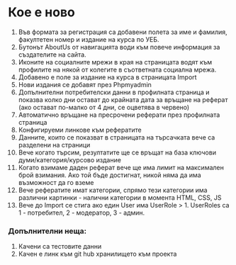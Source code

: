 # Кое е ново
1. Във формата за регистрация са добавени полета за име и фамилия, факултетен номер и издание на курса по УЕБ.
2. Бутонът AboutUs от навигацията води към повече информация за създателите на сайта.
3. Иконите на социалните мрежи в края на страницата водят към профилите на някой от колегите в съответната социална мрежа.
4. Добавено е поле за издание на курса в страницата Import
5. Нови издания се добавят през Phpmyadmin
6. Допълнителни потребителски данни в профилната страница и показва колко дни остават до крайната дата за връщане на реферат (ако остават по-малко от 4 дни, се оцветява в червено) 
7. Автоматично връщане на пресрочени реферати през профилната страница
8. Конфигируеми линкове към рефератите
9. Данните, които се показват в страницата на търсачката вече са разделени на страници
10. Вече когато търсим, резултатите ще се връщат на база ключови думи/категория/курсово издание
11. Когато взимаме даден реферат вече ще има лимит на максимален брой взимания. Ако той бъде достигнат, никой няма да има възможност да го вземе
12. Вече рефератите имат категории, спрямо тези категории има различни картинки - налични категории в момента HTML, CSS, JS
13. Вече до Import се стига ако един User има UserRole > 1. UserRoles са 1 - потребител, 2 - модератор, 3 - админ.

### Допълнителни неща:
1. Качени са тестовите данни
2. Качен е линк към git hub хранилището към проекта
